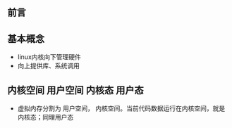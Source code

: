 ## 前言





## 基本概念

+ linux内核向下管理硬件
+ 向上提供库、系统调用



## 内核空间 用户空间 内核态 用户态

+ 虚拟内存分割为 用户空间， 内核空间。当前代码数据运行在内核空间，就是内核态；同理用户态